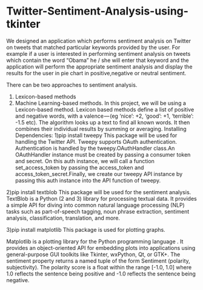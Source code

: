 # Twitter-Sentiment-Analysis-using-tkinter
We designed an application which performs sentiment analysis on Twitter on tweets that matched particular keywords provided by the user. For example if a user is interested in performing sentiment analysis on tweets which contain the word “Obama” he / she will enter that keyword and the application will perform the appropriate sentiment analysis and display the results for the user in pie chart in positive,negative or neutral sentiment.

There can be two approaches to sentiment analysis.
1. Lexicon-based methods
2. Machine Learning-based methods.
In this project, we will be using a Lexicon-based method.
Lexicon based methods define a list of positive and negative words, with a valence — (eg ‘nice’: +2, ‘good’: +1, ‘terrible’: -1.5 etc). The algorithm looks up a text to find all known words. It then combines their individual results by summing or averaging. 
Installing Dependencies:
1)pip install tweepy
This package will be used for handling the Twitter API.
Tweepy supports OAuth authentication. Authentication is handled by the tweepy.OAuthHandler class.An OAuthHandler instance must be created by passing a consumer token and secret.
On this auth instance, we will call a function set_access_token by passing the access_token and access_token_secret.Finally, we create our tweepy API instance by passing this auth instance into the API function of tweepy.
              
2)pip install textblob
This package will be used for the sentiment analysis.
TextBlob is a Python (2 and 3) library for processing textual data. It provides a simple API for diving into common natural language processing (NLP) tasks such as part-of-speech tagging, noun phrase extraction, sentiment analysis, classification, translation, and more.

3)pip install matplotlib
This package is used for plotting graphs.

Matplotlib is a plotting library for the Python programming language . It provides an object-oriented API for embedding plots into applications using general-purpose GUI toolkits like Tkinter, wxPython, Qt, or GTK+.
The sentiment property returns a named tuple of the form Sentiment (polarity, subjectivity). The polarity score is a float within the range [-1.0, 1.0] where 1.0 reflects the sentence being positive and -1.0 reflects the sentence being negative.
